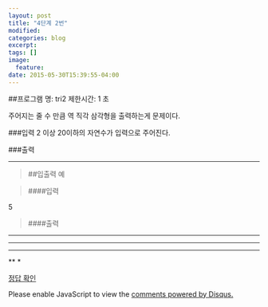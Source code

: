 ```yaml
---
layout: post
title: "4단계 2번"
modified:
categories: blog
excerpt:
tags: []
image:
  feature:
date: 2015-05-30T15:39:55-04:00
---
```


##프로그램 명: tri2
제한시간: 1 초

주어지는 줄 수 만큼 역 직각 삼각형을 출력하는게 문제이다. 


###입력
2 이상 20이하의 자연수가 입력으로 주어진다.

###출력

-------
> ##입출력 예

> ####입력

5

> ####출력

*****
****
***
**
*

[정답 확인]

[정답 확인]: http://183.106.113.109/judgeonline/showmessage.php?pname=tri2

<div id="disqus_thread"></div>
<script type="text/javascript">
    /* * * CONFIGURATION VARIABLES * * */
    var disqus_shortname = 'junyoung0225';
    
    /* * * DON'T EDIT BELOW THIS LINE * * */
    (function() {
        var dsq = document.createElement('script'); dsq.type = 'text/javascript'; dsq.async = true;
        dsq.src = '//' + disqus_shortname + '.disqus.com/embed.js';
        (document.getElementsByTagName('head')[0] || document.getElementsByTagName('body')[0]).appendChild(dsq);
    })();
</script>
<noscript>Please enable JavaScript to view the <a href="https://disqus.com/?ref_noscript" rel="nofollow">comments powered by Disqus.</a></noscript>
